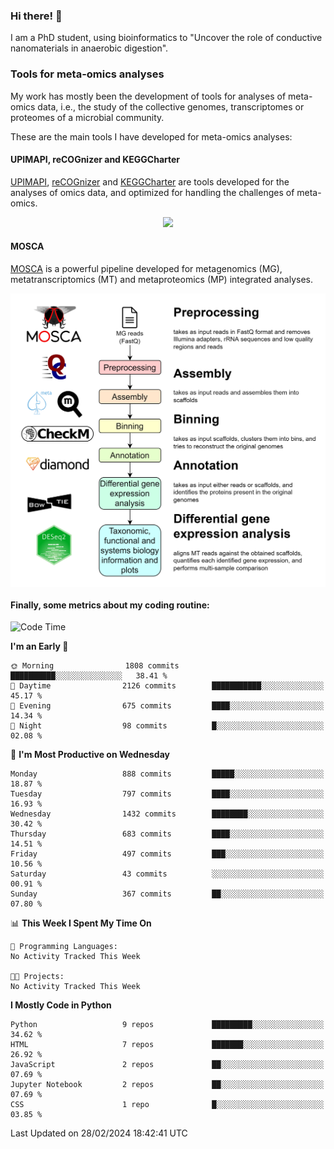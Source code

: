 ### Hi there! 👋

I am a PhD student, using bioinformatics to "Uncover the role of conductive nanomaterials in anaerobic digestion".

### Tools for meta-omics analyses

My work has mostly been the development of tools for analyses of meta-omics data, i.e., the study of the collective genomes, transcriptomes or proteomes of a microbial community.

These are the main tools I have developed for meta-omics analyses:

#### UPIMAPI, reCOGnizer and KEGGCharter

[UPIMAPI](https://github.com/iquasere/UPIMAPI), [reCOGnizer](https://github.com/iquasere/reCOGnizer) and [KEGGCharter](https://github.com/iquasere/KEGGCharter) are tools developed for the analyses of omics data, and optimized for handling the challenges of meta-omics.

<p align="center">
    <img src="assets/annotation_paper.png">
</p>

#### MOSCA

[MOSCA](https://github.com/iquasere/MOSCA) is a powerful pipeline developed for metagenomics (MG), metatranscriptomics (MT) and metaproteomics (MP) integrated analyses.

<p align="center">
    <img src="assets/mosca_workflow.png" align="center" width="700">
</p>


#### Finally, some metrics about my coding routine:

<!--START_SECTION:waka-->
![Code Time](http://img.shields.io/badge/Code%20Time-819%20hrs%203%20mins-blue)

**I'm an Early 🐤** 

```text
🌞 Morning                1808 commits        ██████████░░░░░░░░░░░░░░░   38.41 % 
🌆 Daytime                2126 commits        ███████████░░░░░░░░░░░░░░   45.17 % 
🌃 Evening                675 commits         ████░░░░░░░░░░░░░░░░░░░░░   14.34 % 
🌙 Night                  98 commits          █░░░░░░░░░░░░░░░░░░░░░░░░   02.08 % 
```
📅 **I'm Most Productive on Wednesday** 

```text
Monday                   888 commits         █████░░░░░░░░░░░░░░░░░░░░   18.87 % 
Tuesday                  797 commits         ████░░░░░░░░░░░░░░░░░░░░░   16.93 % 
Wednesday                1432 commits        ████████░░░░░░░░░░░░░░░░░   30.42 % 
Thursday                 683 commits         ████░░░░░░░░░░░░░░░░░░░░░   14.51 % 
Friday                   497 commits         ███░░░░░░░░░░░░░░░░░░░░░░   10.56 % 
Saturday                 43 commits          ░░░░░░░░░░░░░░░░░░░░░░░░░   00.91 % 
Sunday                   367 commits         ██░░░░░░░░░░░░░░░░░░░░░░░   07.80 % 
```


📊 **This Week I Spent My Time On** 

```text
💬 Programming Languages: 
No Activity Tracked This Week

🐱‍💻 Projects: 
No Activity Tracked This Week
```

**I Mostly Code in Python** 

```text
Python                   9 repos             █████████░░░░░░░░░░░░░░░░   34.62 % 
HTML                     7 repos             ███████░░░░░░░░░░░░░░░░░░   26.92 % 
JavaScript               2 repos             ██░░░░░░░░░░░░░░░░░░░░░░░   07.69 % 
Jupyter Notebook         2 repos             ██░░░░░░░░░░░░░░░░░░░░░░░   07.69 % 
CSS                      1 repo              █░░░░░░░░░░░░░░░░░░░░░░░░   03.85 % 
```




 Last Updated on 28/02/2024 18:42:41 UTC
<!--END_SECTION:waka-->
